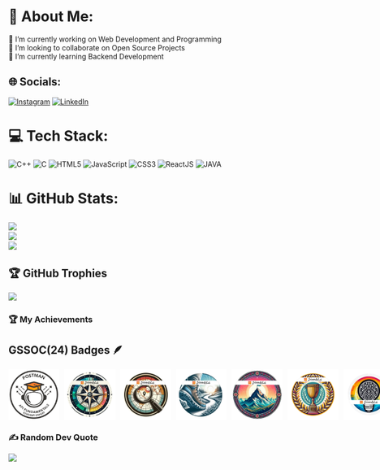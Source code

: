 # 💫 About Me:
🔭 I’m currently working on Web Development and Programming<br>👯 I’m looking to collaborate on Open Source Projects<br>🌱 I’m currently learning Backend Development


## 🌐 Socials:
[![Instagram](https://img.shields.io/badge/Instagram-%23E4405F.svg?logo=Instagram&logoColor=white)](https://instagram.com/yashgoyal217) [![LinkedIn](https://img.shields.io/badge/LinkedIn-%230077B5.svg?logo=linkedin&logoColor=white)](https://linkedin.com/in/yash-goyal-linked-in) 

# 💻 Tech Stack:
![C++](https://img.shields.io/badge/c++-%2300599C.svg?style=for-the-badge&logo=c%2B%2B&logoColor=white) ![C](https://img.shields.io/badge/c-%2300599C.svg?style=for-the-badge&logo=c&logoColor=white) ![HTML5](https://img.shields.io/badge/html5-%23E34F26.svg?style=for-the-badge&logo=html5&logoColor=white) ![JavaScript](https://img.shields.io/badge/javascript-%23323330.svg?style=for-the-badge&logo=javascript&logoColor=%23F7DF1E) ![CSS3](https://img.shields.io/badge/css3-%231572B6.svg?style=for-the-badge&logo=css3&logoColor=white) ![ReactJS](https://img.shields.io/badge/ReactJS-%23E34F26.svg?style=for-the-badge&logo=React&logoColor=white) ![JAVA](https://img.shields.io/badge/JAVA-%2300599C.svg?style=for-the-badge&logo=java%2B%2B&logoColor=white)
# 📊 GitHub Stats:
![](https://github-readme-stats.vercel.app/api?username=yash28goyal&theme=radical&hide_border=false&include_all_commits=false&count_private=false)<br/>
![](https://github-readme-streak-stats.herokuapp.com/?user=yash28goyal&theme=radical&hide_border=false)<br/>
![](https://github-readme-stats.vercel.app/api/top-langs/?username=yash28goyal&theme=radical&hide_border=false&include_all_commits=false&count_private=false&layout=compact)

## 🏆 GitHub Trophies
![](https://github-profile-trophy.vercel.app/?username=yash28goyal&theme=radical&no-frame=false&no-bg=false&margin-w=4)

### 🏆 My Achievements
## GSSOC(24) Badges 🪶
<div style='display:flex; align-items:center; gap: 10px;' align='center'>
  <img src="https://raw.githubusercontent.com/girlscript/gssoc-website-new/main/public/badges/postman.png" width="100px" height="100px" />
  <img src="https://github.com/girlscript/gssoc-website-new/blob/main/public/badges/1.png" width="100px" height="100px" />
  <img src="https://github.com/girlscript/gssoc-website-new/blob/main/public/badges/2.png" width="100px" height="100px" />
  <img src="https://github.com/girlscript/gssoc-website-new/blob/main/public/badges/3.png" width="100px" height="100px" />
  <img src="https://github.com/girlscript/gssoc-website-new/blob/main/public/badges/4.png" width="100px" height="100px" />
  <img src="https://github.com/girlscript/gssoc-website-new/blob/main/public/badges/5.png" width="100px" height="100px" />
  <img src="https://github.com/girlscript/gssoc-website-new/blob/main/public/badges/6.png" width="100px" height="100px" />
</div>

### ✍️ Random Dev Quote
![](https://quotes-github-readme.vercel.app/api?type=horizontal&theme=radical)
